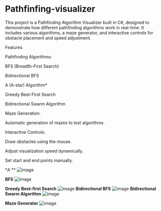 # Pathfinfing-visualizer


This project is a Pathfinding Algorithm Visualizer built in C#, designed to demonstrate how different pathfinding algorithms work in real-time. It includes various algorithms, a maze generator, and interactive controls for obstacle placement and speed adjustment.


Features

Pathfinding Algorithms:

BFS (Breadth-First Search)

Bidirectional BFS

A (A-star) Algorithm*

Greedy Best-First Search

Bidirectional Swarm Algorithm

Maze Generation:

Automatic generation of mazes to test algorithms.

Interactive Controls:

Draw obstacles using the mouse.

Adjust visualization speed dynamically.

Set start and end points manually.

**A* **
![image](https://github.com/user-attachments/assets/73bcb9f2-ceb5-4356-93f1-80ff872e1158)

**BFS**
![image](https://github.com/user-attachments/assets/3e79dbaf-55bc-467b-b544-fd665eaab2da)

**Greedy Best-first Search**
![image](https://github.com/user-attachments/assets/0576cf6a-0cfb-44ae-8761-a9d9c9924a3d)
**Bidirectional BFS**
![image](https://github.com/user-attachments/assets/2fb30224-eb70-4b85-847e-b7e6c7cf9477)
**Bidirectional Swarm Algorithm**
![image](https://github.com/user-attachments/assets/4521216c-2db3-4696-8457-fcd88c078852)


**Maze Generator**
![image](https://github.com/user-attachments/assets/0b364cd8-076f-41d2-b4be-302ad3658133)





